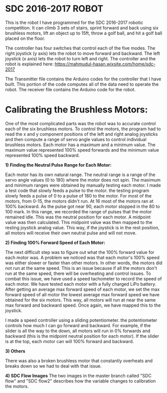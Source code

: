 # SDC 2016-2017 ROBOT 
This is the robot I have programmed for the SDC 2016-2017 robotic competition. It can climb 3 sets of stairs, sprint forward and back using six brushless motors, lift an object up to 15ft, throw a golf ball, and hit a golf ball placed on the floor. 

The controller has four switches that control each of the five modes. The right joystick (y axis) lets the robot to move forward and backward. The left joystick (x axis) lets the robot to turn left and right. The controller and the robot is explained here: https://mahmudul-hasan.wixsite.com/home/sdc-2017

The Transmitter file contains the Arduino codes for the controller that I have built. This portion of the code computes all of the data need to operate the robot. The receiver file contains the Arduino code for the robot.

# Calibrating the Brushless Motors:

One of the most complicated parts was the robot was to accurate control each of the six brushless motors. To control the motors, the program had to read the x and y component positions of the left and right analog joysticks and then compute a range of servo angle values to control individual brushless motors. Each motor has a maximum and a minimum value. The maximum value represented 100% speed forwards and the minimum value represented 100% speed backward.

**1) Finding the Neutral Pulse Range for Each Motor:**

Each motor has its own natural range. The neutral range is a range of the servo angle values (0 to 180) where the motor does not spin. The maximum and minimum ranges were obtained by manually testing each motor. I made a test code that slowly feeds a pulse to the motor. the testing program slowly feeds a pulse of 0 to a pulse of 180 to the motor. For most of the motors, from 0-15, the motors didn't run. At 16 most of the motors ran at 100% backward. As the pulse got near 90, each motor stopped in the 80 to 100 mark. In this range, we recorded the range of pulses that the motor remained idle. This was the neutral position for each motor. A midpoint value was then calculated. This midpoint value was then mapped to the resting joystick analog value. This way, if the joystick is in the rest position, all motors will receive their own neutral pulse and will not move.

**2) Finding 100% Forward Speed of Each Motor:**

The next difficult step was to figure out what the 100% forward value for each motor was. A problem we noticed was that each motor's 100% speed was either slower or faster than other motors. In other words, the motors did not run at the same speed. This is an issue because if all the motors don't run at the same speed, there will be overheating and control issues. To combat this issue, we have used a speed tachometer to record the speed of each motor. We have tested each motor with a fully charged LiPo battery. After getting an average max forward speed of each motor, we set the max forward speed of all motor the lowest average max forward speed we have obtained for the six motors. This way, all motors will run at near the same max forward and backward speed. Once again, we have mapped this to the joystick.

I made a speed controller using a sliding potentiometer. the potentiometer controls how much I can go forward and backward. For example, if the slider is all the way to the down, all motors will run in 0% forwards and backward (this is the midpoint neutral position for each motor). If the slider is at the top, each motor can will 100% forward and backward.

**3) Others**

There was also a broken brushless motor that constantly overheats and breaks down so we had to deal with that issue.

**4) SDC Flow Images**
The two images in the master branch called "SDC flow" and "SDC flow2" describes how the variable changes to calibration the motors. 

